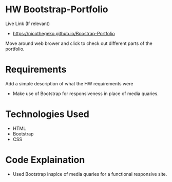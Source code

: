 # HW Bootstrap-Portfolio

Live Link (If relevant)
* https://nicothegeko.github.io/Boostrap-Portfolio

Move around web brower and click to check out different parts of the portfolio.

# Requirements

Add a simple description of what the HW requirements were
* Make use of Bootstrap for responsiveness in place of media quaries. 

# Technologies Used

* HTML
* Bootstrap
* CSS

# Code Explaination
* Used Bootstrap insplce of media quaries for a functional responsive site.
